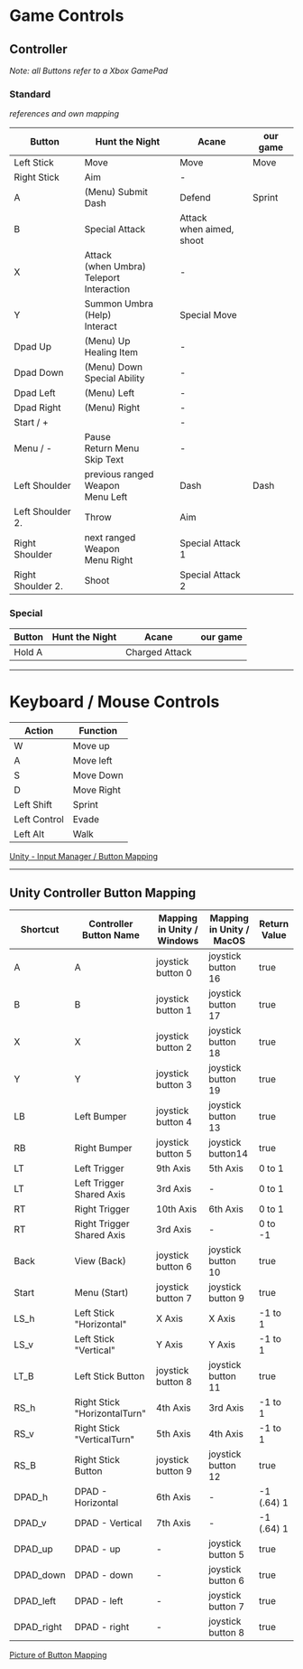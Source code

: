 # Game Controls

## Controller

_Note: all Buttons refer to a Xbox GamePad_

### Standard

_references and own mapping_

| **Button**        | **Hunt the Night**                               | **Acane**                     | **our game** |
| ----------------- | ------------------------------------------------ | ----------------------------- | ------------ |
| Left Stick        | Move                                             | Move                          | Move         |
| Right Stick       | Aim                                              | -                             |              |
| A                 | (Menu) Submit<br/>Dash                           | Defend                        | Sprint       |
| B                 | Special Attack                                   | Attack <br/>when aimed, shoot |              |
| X                 | Attack<br/>(when Umbra) Teleport<br/>Interaction | -                             |              |
| Y                 | Summon Umbra (Help)<br/>Interact                 | Special Move                  |              |
| Dpad Up           | (Menu) Up<br/>Healing Item                       | -                             |              |
| Dpad Down         | (Menu) Down<br/>Special Ability                  | -                             |              |
| Dpad Left         | (Menu) Left                                      | -                             |              |
| Dpad Right        | (Menu) Right                                     | -                             |              |
| Start / +         |                                                  | -                             |              |
| Menu / -          | Pause <br/>Return Menu<br/>Skip Text             | -                             |              |
| Left Shoulder     | previous ranged Weapon<br/>Menu Left             | Dash                          | Dash         |
| Left Shoulder 2.  | Throw                                            | Aim                           |              |
| Right Shoulder    | next ranged Weapon<br/>Menu Right                | Special Attack 1              |              |
| Right Shoulder 2. | Shoot                                            | Special Attack 2              |              |

### Special

| Button | **Hunt the Night** | **Acane**      | **our game** |
| ------ | ------------------ | -------------- | ------------ |
| Hold A |                    | Charged Attack |              |

______

# Keyboard / Mouse Controls

| Action       | Function   |
| ------------ | ---------- |
| W            | Move up    |
| A            | Move left  |
| S            | Move Down  |
| D            | Move Right |
| Left Shift   | Sprint     |
| Left Control | Evade      |
| Left Alt     | Walk       |

[Unity - Input Manager / Button Mapping](https://docs.unity3d.com/Manual/class-InputManager.html)

______

## Unity Controller Button Mapping

| **Shortcut** | **Controller Button Name**   | **Mapping in Unity / Windows** | **Mapping in Unity / MacOS** | **Return Value** |
| ------------ | ---------------------------- | ------------------------------ | ---------------------------- | ---------------- |
| A            | A                            | joystick button 0              | joystick button 16           | true             |
| B            | B                            | joystick button 1              | joystick button 17           | true             |
| X            | X                            | joystick button 2              | joystick button 18           | true             |
| Y            | Y                            | joystick button 3              | joystick button 19           | true             |
| LB           | Left Bumper                  | joystick button 4              | joystick button 13           | true             |
| RB           | Right Bumper                 | joystick button 5              | joystick button14            | true             |
| LT           | Left Trigger                 | 9th Axis                       | 5th Axis                     | 0 to 1           |
| LT           | Left Trigger Shared Axis     | 3rd Axis                       | -                            | 0 to 1           |
| RT           | Right Trigger                | 10th Axis                      | 6th Axis                     | 0 to 1           |
| RT           | Right Trigger Shared Axis    | 3rd Axis                       | -                            | 0 to -1          |
| Back         | View (Back)                  | joystick button 6              | joystick button 10           | true             |
| Start        | Menu (Start)                 | joystick button 7              | joystick button 9            | true             |
| LS_h         | Left Stick "Horizontal"      | X Axis                         | X Axis                       | -1 to 1          |
| LS_v         | Left Stick "Vertical"        | Y Axis                         | Y Axis                       | -1 to 1          |
| LT_B         | Left Stick Button            | joystick button 8              | joystick button 11           | true             |
| RS_h         | Right Stick "HorizontalTurn" | 4th Axis                       | 3rd Axis                     | -1 to 1          |
| RS_v         | Right Stick "VerticalTurn"   | 5th Axis                       | 4th Axis                     | -1 to 1          |
| RS_B         | Right Stick Button           | joystick button 9              | joystick button 12           | true             |
| DPAD_h       | DPAD - Horizontal            | 6th Axis                       | -                            | -1 (.64) 1       |
| DPAD_v       | DPAD - Vertical              | 7th Axis                       | -                            | -1 (.64) 1       |
| DPAD_up      | DPAD - up                    | -                              | joystick button 5            | true             |
| DPAD_down    | DPAD - down                  | -                              | joystick button 6            | true             |
| DPAD_left    | DPAD - left                  | -                              | joystick button 7            | true             |
| DPAD_right   | DPAD - right                 | -                              | joystick button 8            | true             |

[Picture of Button Mapping](https://europe1.discourse-cdn.com/unity/original/3X/c/3/c30679da812a1fdfd9521741f28fd88e71347a5b.jpeg)
